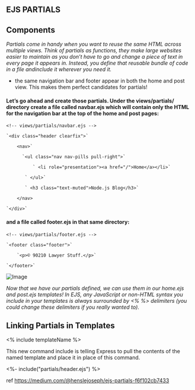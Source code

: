 ## EJS PARTIALS

## Components

*Partials come in handy when you want to reuse the same HTML across multiple views. Think of partials as functions, they make large websites easier to maintain as you don’t have to go and change a piece of text in every page it appears in. Instead, you define that reusable bundle of code in a file andinclude it wherever you need it.*

- the same navigation bar and footer appear in both the home and post view. This makes them perfect candidates for partials!

#### Let’s go ahead and create those partials. Under the views/partials/ directory create a file called navbar.ejs which will contain only the HTML for the navigation bar at the top of the home and post pages:


`<!-- views/partials/navbar.ejs -->`

    `<div class="header clearfix">`

        <nav>`

          `<ul class="nav nav-pills pull-right">`

              ` <li role="presentation"><a href="/">Home</a></li>`

           ` </ul>`

           ` <h3 class="text-muted">Node.js Blog</h3>`

        </nav>

    `</div>`


 #### and a file called footer.ejs in that same directory:
 
`<!-- views/partials/footer.ejs -->`

    `<footer class="footer">`

        `<p>© 90210 Lawyer Stuff.</p>`

    `</footer>`
![Image](https://res.cloudinary.com/practicaldev/image/fetch/s--37DKAFTn--/c_limit%2Cf_auto%2Cfl_progressive%2Cq_auto%2Cw_880/https://thepracticaldev.s3.amazonaws.com/i/n8dcxyx94jeznvqrfef3.jpg)

*Now that we have our partials defined, we can use them in our home.ejs and post.ejs templates! In EJS, any JavaScript or non-HTML syntax you include in your templates is always surrounded by <% %> delimiters (you could change these delimiters if you really wanted to).*


## Linking Partials in Templates
 

<% include templateName %>

This new command include is telling Express to pull the contents of the named template and place it in place of this command.

 

<%- include("partials/header.ejs") %>

ref
https://medium.com/@henslejoseph/ejs-partials-f6f102cb7433